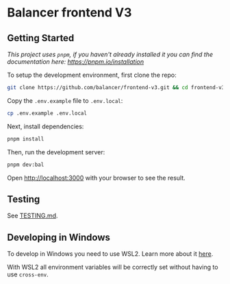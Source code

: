 # Balancer frontend V3

## Getting Started

_This project uses `pnpm`, if you haven't already installed it you can find the documentation here:
https://pnpm.io/installation_

To setup the development environment, first clone the repo:

```bash
git clone https://github.com/balancer/frontend-v3.git && cd frontend-v3
```

Copy the `.env.example` file to `.env.local`:

```bash
cp .env.example .env.local
```

Next, install dependencies:

```bash
pnpm install
```

Then, run the development server:

```bash
pnpm dev:bal
```

Open [http://localhost:3000](http://localhost:3000) with your browser to see the result.

## Testing

See [TESTING.md](./test/TESTING.md).

## Developing in Windows

To develop in Windows you need to use WSL2. Learn more about it
[here](https://learn.microsoft.com/en-us/windows/wsl/about).

With WSL2 all environment variables will be correctly set without having to use `cross-env`.
